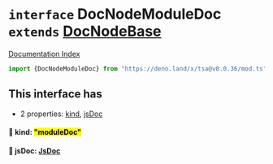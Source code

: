 # `interface` DocNodeModuleDoc `extends` [DocNodeBase](../private.interface.DocNodeBase/README.md)

[Documentation Index](../README.md)

```ts
import {DocNodeModuleDoc} from "https://deno.land/x/tsa@v0.0.36/mod.ts"
```

## This interface has

- 2 properties:
[kind](#-kind-moduledoc),
[jsDoc](#-jsdoc-jsdoc)


#### 📄 kind: <mark>"moduleDoc"</mark>



#### 📄 jsDoc: [JsDoc](../interface.JsDoc/README.md)



